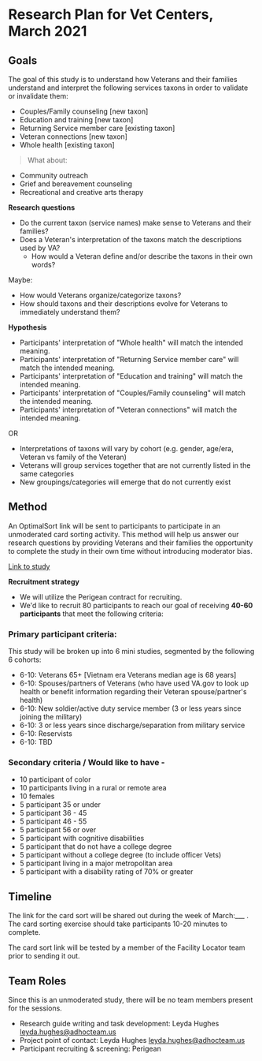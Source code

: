 # Research Plan for Vet Centers, March 2021

## Goals	
The goal of this study is to understand how Veterans and their families understand and interpret the following services taxons in order to validate or invalidate them:

- Couples/Family counseling [new taxon]
- Education and training [new taxon]
- Returning Service member care [existing taxon]
- Veteran connections [new taxon]
- Whole health [existing taxon]

> What about:
- Community outreach
- Grief and bereavement counseling
- Recreational and creative arts therapy

**Research questions**
- Do the current taxon (service names) make sense to Veterans and their families? 
- Does a Veteran's interpretation of the taxons match the descriptions used by VA? 
  - How would a Veteran define and/or describe the taxons in their own words? 

Maybe:
- How would Veterans organize/categorize taxons?
- How should taxons and their descriptions evolve for Veterans to immediately understand them?

**Hypothesis**
- Participants' interpretation of "Whole health" will match the intended meaning. 
- Participants' interpretation of "Returning Service member care" will match the intended meaning. 
- Participants' interpretation of "Education and training" will match the intended meaning. 
- Participants' interpretation of "Couples/Family counseling" will match the intended meaning. 
- Participants' interpretation of "Veteran connections" will match the intended meaning. 

OR

- Interpretations of taxons will vary by cohort (e.g. gender, age/era, Veteran vs family of the Veteran)
- Veterans will group services together that are not currently listed in the same categories
- New groupings/categories will emerge that do not currently exist

## Method	
An OptimalSort link will be sent to participants to participate in an unmoderated card sorting activity.	This method will help us answer our research questions by providing Veterans and their families the opportunity to complete the study in their own time without introducing moderator bias.

[Link to study](https://)

**Recruitment strategy** 

- We will utilize the Perigean contract for recruiting.
- We'd like to recruit 80 participants to reach our goal of receiving **40-60 participants** that meet the following criteria:

### Primary participant criteria:

This study will be broken up into 6 mini studies, segmented by the following 6 cohorts:

- 6-10: Veterans 65+ [Vietnam era Veterans median age is 68 years]
- 6-10: Spouses/partners of Veterans (who have used VA.gov to look up health or benefit information regarding their Veteran spouse/partner's health)
- 6-10: New soldier/active duty service member (3 or less years since joining the military)
- 6-10: 3 or less years since discharge/separation from military service
- 6-10: Reservists
- 6-10: TBD

### Secondary criteria / Would like to have - 
- 10 participant of color 
- 10 participants living in a rural or remote area 
- 10 females
- 5 participant 35 or under 
- 5 participant 36 - 45 
- 5 participant 46 - 55 
- 5 participant 56 or over 
- 5 participant with cognitive disabilities 
- 5 participant that do not have a college degree 
- 5 participant without a college degree (to include officer Vets) 
- 5 participant living in a major metropolitan area 
- 5 participant with a disability rating of 70% or greater  



## Timeline
The link for the card sort will be shared out during the week of March:___ . The card sorting exercise should take participants 10-20 minutes to complete.

The card sort link will be tested by a member of the Facility Locator team prior to sending it out.	

## Team Roles	
Since this is an unmoderated study, there will be no team members present for the sessions. 

- Research guide writing and task development: Leyda Hughes <leyda.hughes@adhocteam.us>
- Project point of contact: Leyda Hughes  <leyda.hughes@adhocteam.us>
- Participant recruiting & screening: Perigean 

